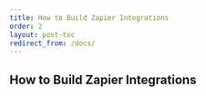 ```yaml
---
title: How to Build Zapier Integrations
order: 2
layout: post-toc
redirect_from: /docs/
---
```


## How to Build Zapier Integrations